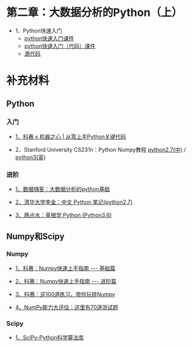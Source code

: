 # 第二章：大数据分析的Python（上）

* 1、Python快速入门
    - [python快速入门课件]()
    - [python快速入门（代码）课件](数据科学之路：02-1Python快速入门（代码）.pdf)
    - [源代码](Python.ipynb)


# 补充材料

## Python

### 入门

* [1、科赛 x 机器之心 | 从零上手Python关键代码](https://www.kesci.com/apps/home/project/59e4331c4663f7655c499bc3)

* 2、Stanford University CS231n：Python Numpy教程 [python2.7(中)](https://zhuanlan.zhihu.com/p/20878530?refer=intelligentunit) / [python3(英)](python-numpy-tutorial.md)

### 进阶

* [1、数据嗨客：大数据分析的python基础](http://hackdata.cn/learn/course/2/)

* [2、清华大学李金：中文 Python 笔记(python2.7)](https://github.com/lijin-THU/notes-python)

* [3、两点水：草根学 Python (Python3.6)](https://github.com/TwoWater/Python)

## Numpy和Scipy

### Numpy

* [1、科赛：Numpy快速上手指南 --- 基础篇](https://www.kesci.com/apps/home/project/59ed832d18ec724555a9a968)

* [2、科赛：Numpy快速上手指南 --- 进阶篇](https://www.kesci.com/apps/home/project/59f0380e18ec724555ac7e0b)

* [3、科赛：这100道练习，带你玩转Numpy](https://www.kesci.com/apps/home/project/59f29f67c5f3f5119527a2cc)

* [4、NumPy能力大评估：这里有70道测试题](https://mp.weixin.qq.com/s?__biz=MzA3MzI4MjgzMw==&mid=2650738513&idx=1&sn=ba0ff59b1dfbf139cc33c4a6b5b65a48&chksm=871acb2fb06d42391e3b107c35f615fd55e1fb5075f4a5f9d1560cdea178a51fd419e39018ca#rd)

### Scipy

* [1、SciPy-Python科学算法库](SciPy_cn.md)